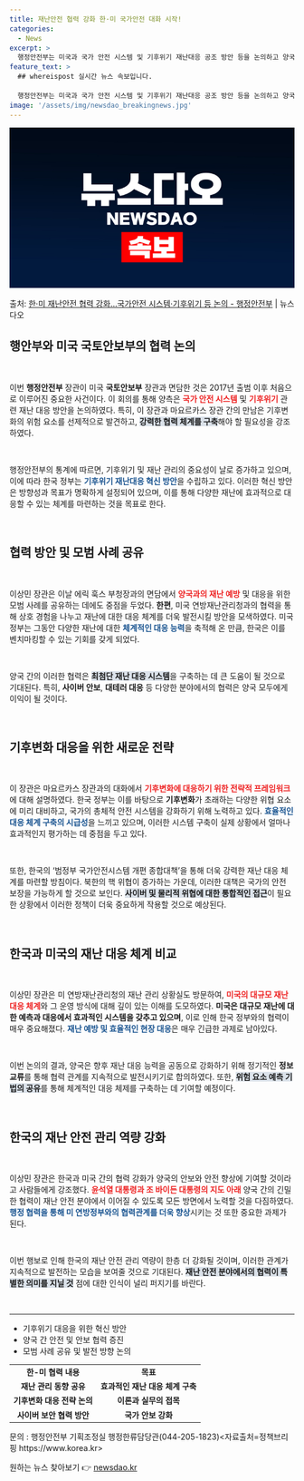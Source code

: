 ```yaml
---
title: 재난안전 협력 강화 한·미 국가안전 대화 시작!
categories:
  - News
excerpt: >
  행정안전부는 미국과 국가 안전 시스템 및 기후위기 재난대응 공조 방안 등을 논의하고 양국 간 협력을 강화하기…
feature_text: >
  ## whereispost 실시간 뉴스 속보입니다.

  행정안전부는 미국과 국가 안전 시스템 및 기후위기 재난대응 공조 방안 등을 논의하고 양국 간 협력을 강화하기…
image: '/assets/img/newsdao_breakingnews.jpg'
---
```


![뉴스다오 속보](/assets/img/newsdao_breakingnews.jpg)

<p>출처: <a href="https://newsdao.kr/2566" rel="dofollow">한·미 재난안전 협력 강화…국가안전 시스템·기후위기 등 논의 - 행정안전부</a> | 뉴스다오</p>

<h2 data-ke-size="size26">행안부와 미국 국토안보부의 협력 논의</h2>

<p data-ke-size="size16">&nbsp;</p>

이번 <b>행정안전부</b> 장관이 미국 <b>국토안보부</b> 장관과 면담한 것은 2017년 출범 이후 처음으로 이루어진 중요한 사건이다. 이 회의를 통해 양측은 <b><span style="color: #ee2323;">국가 안전 시스템</span></b> 및 <b><span style="color: #ee2323;">기후위기</span></b> 관련 재난 대응 방안을 논의하였다. 특히, 이 장관과 마요르카스 장관 간의 만남은 기후변화의 위험 요소를 선제적으로 발견하고, <b><span style="background-color: #21538527;">강력한 협력 체계를 구축</span></b>해야 할 필요성을 강조하였다. 

<p data-ke-size="size16">&nbsp;</p>

행정안전부의 통계에 따르면, 기후위기 및 재난 관리의 중요성이 날로 증가하고 있으며, 이에 따라 한국 정부는 <b><span style="color: #1a5490;">기후위기 재난대응 혁신 방안</span></b>을 수립하고 있다. 이러한 혁신 방안은 방향성과 목표가 명확하게 설정되어 있으며, 이를 통해 다양한 재난에 효과적으로 대응할 수 있는 체계를 마련하는 것을 목표로 한다. 

<p data-ke-size="size16">&nbsp;</p>

<h2 data-ke-size="size26">협력 방안 및 모범 사례 공유</h2>

<p data-ke-size="size16">&nbsp;</p>

이상민 장관은 이날 에릭 훅스 부청장과의 면담에서 <b><span style="color: #ee2323;">양국과의 재난 예방</span></b> 및 대응을 위한 모범 사례를 공유하는 데에도 중점을 두었다. <b>한편</b>, 미국 연방재난관리청과의 협력을 통해 상호 경험을 나누고 재난에 대한 대응 체계를 더욱 발전시킬 방안을 모색하였다. 미국 정부는 그동안 다양한 재난에 대한 <b><span style="color: #1a5490;">체계적인 대응 능력</span></b>을 축적해 온 만큼, 한국은 이를 벤치마킹할 수 있는 기회를 갖게 되었다. 

<p data-ke-size="size16">&nbsp;</p>

양국 간의 이러한 협력은 <b><span style="background-color: #21538527;">최첨단 재난 대응 시스템</span></b>을 구축하는 데 큰 도움이 될 것으로 기대된다. 특히, <b>사이버 안보</b>, <b>대테러 대응</b> 등 다양한 분야에서의 협력은 양국 모두에게 이익이 될 것이다. 

<p data-ke-size="size16">&nbsp;</p>

<h2 data-ke-size="size26">기후변화 대응을 위한 새로운 전략</h2>

<p data-ke-size="size16">&nbsp;</p>

이 장관은 마요르카스 장관과의 대화에서 <b><span style="color: #ee2323;">기후변화에 대응하기 위한 전략적 프레임워크</span></b>에 대해 설명하였다. 한국 정부는 이를 바탕으로 <b>기후변화</b>가 초래하는 다양한 위협 요소에 미리 대비하고, 국가의 총체적 안전 시스템을 강화하기 위해 노력하고 있다. <b><span style="color: #1a5490;">효율적인 대응 체계 구축의 시급성</span></b>을 느끼고 있으며, 이러한 시스템 구축이 실제 상황에서 얼마나 효과적인지 평가하는 데 중점을 두고 있다.

<p data-ke-size="size16">&nbsp;</p>

또한, 한국의 ‘범정부 국가안전시스템 개편 종합대책’을 통해 더욱 강력한 재난 대응 체계를 마련할 방침이다. 북한의 핵 위협이 증가하는 가운데, 이러한 대책은 국가의 안전 보장을 가능하게 할 것으로 보인다. <b><span style="background-color: #21538527;">사이버 및 물리적 위협에 대한 통합적인 접근</span></b>이 필요한 상황에서 이러한 정책이 더욱 중요하게 작용할 것으로 예상된다.

<p data-ke-size="size16">&nbsp;</p>

<h2 data-ke-size="size26">한국과 미국의 재난 대응 체계 비교</h2>

<p data-ke-size="size16">&nbsp;</p>

이상민 장관은 미 연방재난관리청의 재난 관리 상황실도 방문하여, <b><span style="color: #ee2323;">미국의 대규모 재난 대응 체계</span></b>와 그 운영 방식에 대해 깊이 있는 이해를 도모하였다. <b>미국은 대규모 재난에 대한 예측과 대응에서 효과적인 시스템을 갖추고 있으며</b>, 이로 인해 한국 정부와의 협력이 매우 중요해졌다. <b><span style="color: #1a5490;"> 재난 예방 및 효율적인 현장 대응</span></b>은 매우 긴급한 과제로 남아있다.

<p data-ke-size="size16">&nbsp;</p>

이번 논의의 결과, 양국은 향후 재난 대응 능력을 공동으로 강화하기 위해 정기적인 <b>정보 교류</b>를 통해 협력 관계를 지속적으로 발전시키기로 합의하였다. 또한, <b><span style="background-color: #21538527;">위험 요소 예측 기법의 공유</span></b>를 통해 체계적인 대응 체제를 구축하는 데 기여할 예정이다. 

<p data-ke-size="size16">&nbsp;</p>

<h2 data-ke-size="size26">한국의 재난 안전 관리 역량 강화</h2>

<p data-ke-size="size16">&nbsp;</p>

이상민 장관은 한국과 미국 간의 협력 강화가 양국의 안보와 안전 향상에 기여할 것이라고 사람들에게 강조했다. <b><span style="color: #ee2323;">윤석열 대통령과 조 바이든 대통령의 지도 아래</span></b> 양국 간의 긴밀한 협력이 재난 안전 분야에서 이어질 수 있도록 모든 방면에서 노력할 것을 다짐하였다. <b><span style="color: #1a5490;">행정 협력을 통해 미 연방정부와의 협력관계를 더욱 향상</span></b>시키는 것 또한 중요한 과제가 된다.

<p data-ke-size="size16">&nbsp;</p>

이번 행보로 인해 한국의 재난 안전 관리 역량이 한층 더 강화될 것이며, 이러한 관계가 지속적으로 발전하는 모습을 보여줄 것으로 기대된다. <b><span style="background-color: #21538527;">재난 안전 분야에서의 협력이 특별한 의미를 지닐 것</span></b> 점에 대한 인식이 널리 퍼지기를 바란다. 

<p data-ke-size="size16">&nbsp;</p>

<hr/>

<ul>
    <li>기후위기 대응을 위한 혁신 방안</li>
    <li>양국 간 안전 및 안보 협력 증진</li>
    <li>모범 사례 공유 및 발전 방향 논의</li>
</ul>

<table style="width: 100%; border-collapse: collapse;">
    <tr>
        <td style="text-align: center; height: 17px;"><b>한-미 협력 내용</b></td>
        <td style="text-align: center; height: 17px;"><b>목표</b></td>
    </tr>
    <tr>
        <td style="text-align: center; height: 17px;"><b>재난 관리 동향 공유</b></td>
        <td style="text-align: center; height: 17px;"><b>효과적인 재난 대응 체계 구축</b></td>
    </tr>
    <tr>
        <td style="text-align: center; height: 17px;"><b>기후변화 대응 전략 논의</b></td>
        <td style="text-align: center; height: 17px;"><b>이론과 실무의 접목</b></td>
    </tr>
    <tr>
        <td style="text-align: center; height: 17px;"><b>사이버 보안 협력 방안</b></td>
        <td style="text-align: center; height: 17px;"><b>국가 안보 강화</b></td>
    </tr>
</table>

<p data-ke-size="size16">문의 : 행정안전부 기획조정실 행정한류담당관(044-205-1823)<자료출처=정책브리핑 https://www.korea.kr></p> 

원하는 뉴스 찾아보기 👉 <a href="https://newsdao.kr" rel="dofollow">newsdao.kr</a>



